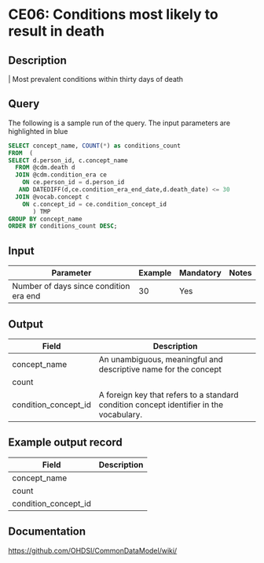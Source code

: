<!---
Group:condition era
Name:CE06 Conditions most likely to result in death
Author:Patrick Ryan
CDM Version: 5.3
-->

# CE06: Conditions most likely to result in death

## Description
| Most prevalent conditions within thirty days of death

## Query
The following is a sample run of the query. The input parameters are highlighted in  blue

```sql
SELECT concept_name, COUNT(*) as conditions_count
FROM  (
SELECT d.person_id, c.concept_name
  FROM @cdm.death d
  JOIN @cdm.condition_era ce
    ON ce.person_id = d.person_id
   AND DATEDIFF(d,ce.condition_era_end_date,d.death_date) <= 30
  JOIN @vocab.concept c
    ON c.concept_id = ce.condition_concept_id
	   ) TMP
GROUP BY concept_name
ORDER BY conditions_count DESC;
```

## Input

|  Parameter |  Example |  Mandatory |  Notes |
| --- | --- | --- | --- |
| Number of days since condition era end | 30 |  Yes |   |

## Output

|  Field |  Description |
| --- | --- |
| concept_name | An unambiguous, meaningful and descriptive name for the concept |
| count |   |
| condition_concept_id | A foreign key that refers to a standard condition concept identifier in the vocabulary. |

## Example output record

|  Field |  Description |
| --- | --- |
| concept_name |   |
| count |   |
| condition_concept_id |   |

## Documentation
https://github.com/OHDSI/CommonDataModel/wiki/
